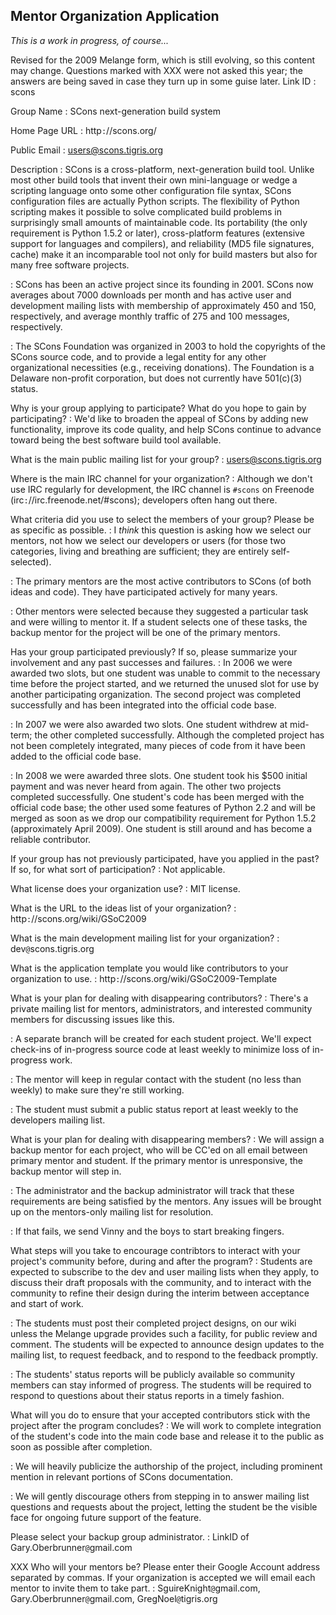 

## Mentor Organization Application

_This is a work in progress, of course..._ 

Revised for the 2009 Melange form, which is still evolving, so this content may change.  Questions marked with XXX were not asked this year; the answers are being saved in case they turn up in some guise later. 
Link ID
: scons 

Group Name
: SCons next-generation build system 

Home Page URL
: 
http`:`//scons.org/ 


Public Email
: 
[users@scons.tigris.org](mailto:users@scons.tigris.org) 


Description
: SCons is a cross-platform, next-generation build tool. Unlike most other build tools that invent their own mini-language or wedge a scripting language onto some other configuration file syntax, SCons configuration files are actually Python scripts. The flexibility of Python scripting makes it possible to solve complicated build problems in surprisingly small amounts of maintainable code. Its portability (the only requirement is Python 1.5.2 or later), cross-platform features (extensive support for languages and compilers), and reliability (MD5 file signatures, cache) make it an incomparable tool not only for build masters but also for many free software projects. 


: SCons has been an active project since its founding in 2001.  SCons now averages about 7000 downloads per month and has active user and development mailing lists with membership of approximately 450 and 150, respectively, and average monthly traffic of 275 and 100 messages, respectively. 


: The SCons Foundation was organized in 2003 to hold the copyrights of the SCons source code, and to provide a legal entity for any other organizational necessities (e.g., receiving donations). The Foundation is a Delaware non-profit corporation, but does not currently have 501(c)(3) status. 

Why is your group applying to participate? What do you hope to gain by participating?
: We'd like to broaden the appeal of SCons by adding new functionality, improve its code quality, and help SCons continue to advance toward being the best software build tool available. 

What is the main public mailing list for your group?
: 
[users@scons.tigris.org](mailto:users@scons.tigris.org) 


Where is the main IRC channel for your organization?
: 
Although we don't use IRC regularly for development, the IRC channel is `#scons` on Freenode (irc`:`//irc.freenode.net/#scons); developers often hang out there. 


What criteria did you use to select the members of your group? Please be as specific as possible.
: 
I _think_ this question is asking how we select our mentors, not how we select our developers or users (for those two categories, living and breathing are sufficient; they are entirely self-selected). 



: The primary mentors are the most active contributors to SCons (of both ideas and code).  They have participated actively for many years. 


: Other mentors were selected because they suggested a particular task and were willing to mentor it.  If a student selects one of these tasks, the backup mentor for the project will be one of the primary mentors. 

Has your group participated previously? If so, please summarize your involvement and any past successes and failures.
: In 2006 we were awarded two slots, but one student was unable to commit to the necessary time before the project started, and we returned the unused slot for use by another participating organization.  The second project was completed successfully and has been integrated into the official code base. 


: In 2007 we were also awarded two slots.  One student withdrew at mid-term; the other completed successfully.  Although the completed project has not been completely integrated, many pieces of code from it have been added to the official code base. 


: In 2008 we were awarded three slots.  One student took his $500 initial payment and was never heard from again.  The other two projects completed successfully.  One student's code has been merged with the official code base; the other used some features of Python 2.2 and will be merged as soon as we drop our compatibility requirement for Python 1.5.2 (approximately April 2009).  One student is still around and has become a reliable contributor. 

If your group has not previously participated, have you applied in the past? If so, for what sort of participation?
: Not applicable. 

What license does your organization use?
: MIT license. 

What is the URL to the ideas list of your organization?
: 
http`:`//scons.org/wiki/GSoC2009 


What is the main development mailing list for your organization?
: 
dev`@`scons.tigris.org 


What is the application template you would like contributors to your organization to use.
: 
http`:`//scons.org/wiki/GSoC2009-Template 


What is your plan for dealing with disappearing contributors?
: There's a private mailing list for mentors, administrators, and interested community members for discussing issues like this. 


: A separate branch will be created for each student project.  We'll expect check-ins of in-progress source code at least weekly to minimize loss of in-progress work. 


: The mentor will keep in regular contact with the student (no less than weekly) to make sure they're still working. 


: The student must submit a public status report at least weekly to the developers mailing list. 

What is your plan for dealing with disappearing members?
: We will assign a backup mentor for each project, who will be CC'ed on all email between primary mentor and student.  If the primary mentor is unresponsive, the backup mentor will step in. 


: The administrator and the backup administrator will track that these requirements are being satisfied by the mentors.  Any issues will be brought up on the mentors-only mailing list for resolution. 


: If that fails, we send Vinny and the boys to start breaking fingers. 

What steps will you take to encourage contribtors to interact with your project's community before, during and after the program?
: Students are expected to subscribe to the dev and user mailing lists when they apply, to discuss their draft proposals with the community, and to interact with the community to refine their design during the interim between acceptance and start of work. 


: The students must post their completed project designs, on our wiki unless the Melange upgrade provides such a facility, for public review and comment.  The students will be expected to announce design updates to the mailing list, to request feedback, and to respond to the feedback promptly. 


: The students' status reports will be publicly available so community members can stay informed of progress.  The students will be required to respond to questions about their status reports in a timely fashion. 

What will you do to ensure that your accepted contributors stick with the project after the program concludes?
: We will work to complete integration of the student's code into the main code base and release it to the public as soon as possible after completion. 


: We will heavily publicize the authorship of the project, including prominent mention in relevant portions of SCons documentation. 


: We will gently discourage others from stepping in to answer mailing list questions and requests about the project, letting the student be the visible face for ongoing future support of the feature. 

Please select your backup group administrator.
: 
LinkID of Gary.Oberbrunner`@`gmail.com 


XXX Who will your mentors be? Please enter their Google Account address separated by commas. If your organization is accepted we will email each mentor to invite them to take part.
: 
SguireKnight`@`gmail.com, Gary.Oberbrunner`@`gmail.com, GregNoel`@`tigris.org 


